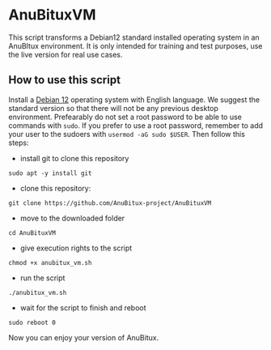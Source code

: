 # AnuBituxVM
This script transforms a Debian12 standard installed operating system in an AnuBItux environment. It is only intended for training and test purposes, use the live version for real use cases.

## How to use this script
Install a [Debian 12](https://cdimage.debian.org/debian-cd/current-live/amd64/iso-hybrid/) operating system with English language. We suggest the standard version so that there will not be any previous desktop environment.
Prefearably do not set a root password to be able to use commands with `sudo`.
If you prefer to use a root password, remember to add your user to the sudoers with `usermod -aG sudo $USER`.
Then follow this steps:
- install git to clone this repository
```
sudo apt -y install git
```
- clone this repository:
```
git clone https://github.com/AnuBitux-project/AnuBituxVM
```
- move to the downloaded folder
```
cd AnuBituxVM
```
- give execution rights to the script
```
chmod +x anubitux_vm.sh
```
- run the script
```
./anubitux_vm.sh
```
- wait for the script to finish and reboot
```
sudo reboot 0
```
Now you can enjoy your version of AnuBitux.
